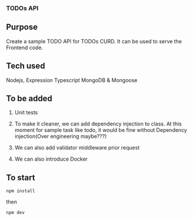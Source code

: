 ### TODOs API

## Purpose
  Create a sample TODO API for TODOs CURD. It can be used to serve the Frontend code.

## Tech used
  Nodejs,
  Expression
  Typescript
  MongoDB & Mongoose


## To be added

1. Unit tests

2. To make it cleaner, we can add dependency injection to class.
At this moment for sample task like todo, it would be fine without Dependency injection(Over engineering maybe???)

3. We can also add validator middleware prior request

4. We can also introduce Docker

## To start

```
npm install
```

then
```
npm dev
```
